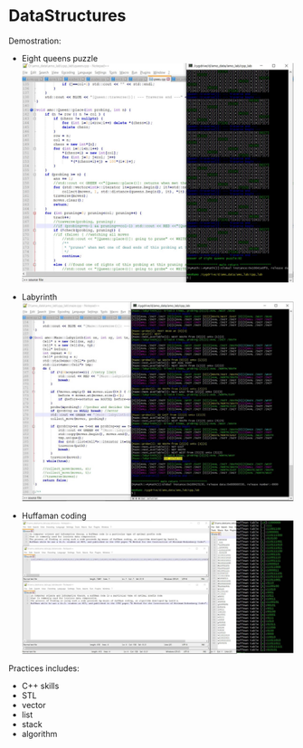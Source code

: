 # DataStructures

Demostration:
 - Eight queens puzzle
![image](https://github.com/MouChiaHung/DataStructures/blob/master/Q.JPG)

 - Labyrinth
![image](https://github.com/MouChiaHung/DataStructures/blob/master/Maze.JPG)

- Huffaman coding
![image](https://github.com/MouChiaHung/DataStructures/blob/master/Huffman.jpg)

Practices includes:
 - C++ skills 
 - STL
 - vector
 - list
 - stack
 - algorithm
